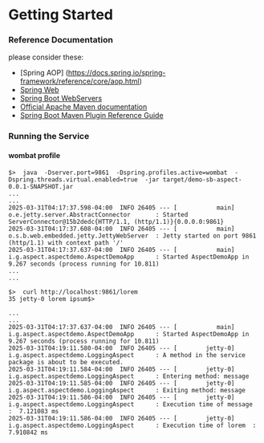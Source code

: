 # Getting Started

### Reference Documentation
please consider these:

* [Spring AOP] (https://docs.spring.io/spring-framework/reference/core/aop.html)
* [Spring Web](https://docs.spring.io/spring-boot/reference/web/servlet.html)
* [Spring Boot WebServers](https://docs.spring.io/spring-boot/how-to/webserver.html)
* [Official Apache Maven documentation](https://maven.apache.org/guides/index.html)
* [Spring Boot Maven Plugin Reference Guide](https://docs.spring.io/spring-boot/docs/2.3.0.RELEASE/maven-plugin/reference/html/)


### Running the Service

#### wombat profile
```
$>  java  -Dserver.port=9861  -Dspring.profiles.active=wombat  -Dspring.threads.virtual.enabled=true  -jar target/demo-sb-aspect-0.0.1-SNAPSHOT.jar
...
...
2025-03-31T04:17:37.598-04:00  INFO 26405 --- [           main] o.e.jetty.server.AbstractConnector       : Started ServerConnector@15b2dedc{HTTP/1.1, (http/1.1)}{0.0.0.0:9861}
2025-03-31T04:17:37.608-04:00  INFO 26405 --- [           main] o.s.b.web.embedded.jetty.JettyWebServer  : Jetty started on port 9861 (http/1.1) with context path '/'
2025-03-31T04:17:37.637-04:00  INFO 26405 --- [           main] i.g.aspect.aspectdemo.AspectDemoApp      : Started AspectDemoApp in 9.267 seconds (process running for 10.811)
...
...
```

```
$>  curl http://localhost:9861/lorem
35 jetty-0 lorem ipsum$>  
```

```
...
...
2025-03-31T04:17:37.637-04:00  INFO 26405 --- [           main] i.g.aspect.aspectdemo.AspectDemoApp      : Started AspectDemoApp in 9.267 seconds (process running for 10.811)
2025-03-31T04:19:11.580-04:00  INFO 26405 --- [        jetty-0] i.g.aspect.aspectdemo.LoggingAspect      : A method in the service package is about to be executed.
2025-03-31T04:19:11.584-04:00  INFO 26405 --- [        jetty-0] i.g.aspect.aspectdemo.LoggingAspect      : Entering method: message
2025-03-31T04:19:11.585-04:00  INFO 26405 --- [        jetty-0] i.g.aspect.aspectdemo.LoggingAspect      : Exiting method: message
2025-03-31T04:19:11.586-04:00  INFO 26405 --- [        jetty-0] i.g.aspect.aspectdemo.LoggingAspect      : Execution time of message  :  7.121083 ms
2025-03-31T04:19:11.586-04:00  INFO 26405 --- [        jetty-0] i.g.aspect.aspectdemo.LoggingAspect      : Execution time of lorem  :  7.910842 ms
```
